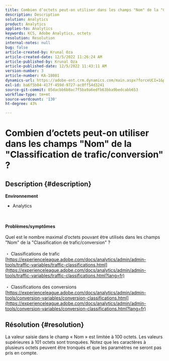 ```yaml
---
title: Combien d’octets peut-on utiliser dans les champs "Nom" de la "Classification de trafic/conversion" ?
description: Description
solution: Analytics
product: Analytics
applies-to: Analytics
keywords: KCS, Adobe Analytics, octets
resolution: Resolution
internal-notes: null
bug: false
article-created-by: Krunal Oza
article-created-date: 12/5/2022 11:26:24 AM
article-published-by: Krunal Oza
article-published-date: 12/5/2022 11:43:11 AM
version-number: 3
article-number: KA-18081
dynamics-url: https://adobe-ent.crm.dynamics.com/main.aspx?forceUCI=1&pagetype=entityrecord&etn=knowledgearticle&id=650ddda4-8f74-ed11-81aa-6045bd006c82
exl-id: ba6f5b04-417f-459d-9727-ac0ff54d3241
source-git-commit: 05dacbb6b8ac7f5ba9a6edfb63bba9bedcabb653
workflow-type: tm+mt
source-wordcount: '130'
ht-degree: 43%

---
```


# Combien d’octets peut-on utiliser dans les champs &quot;Nom&quot; de la &quot;Classification de trafic/conversion&quot; ?

## Description {#description}

<b>Environnement</b>
- Analytics

<br> <br><b>Problèmes/symptômes</b><br> <br>Quel est le nombre maximal d’octets pouvant être utilisés dans les champs &quot;Nom&quot; de la &quot;Classification de trafic/conversion&quot; ?<br> <br>・ Classifications de trafic
[https://experienceleague.adobe.com/docs/analytics/admin/admin-tools/traffic-variables/traffic-classifications.html](https://experienceleague.adobe.com/docs/analytics/admin/admin-tools/traffic-variables/traffic-classifications.html?lang=fr)<br> <br>・ Classifications des conversions
[https://experienceleague.adobe.com/docs/analytics/admin/admin-tools/conversion-variables/conversion-classifications.html](https://experienceleague.adobe.com/docs/analytics/admin/admin-tools/conversion-variables/conversion-classifications.html?lang=fr)

## Résolution {#resolution}


La valeur saisie dans le champ « Nom » est limitée à 100 octets. Les valeurs supérieures à 101 octets sont tronquées. Notez que les caractères à plusieurs octets peuvent être tronqués et que les paramètres ne seront pas pris en compte.
